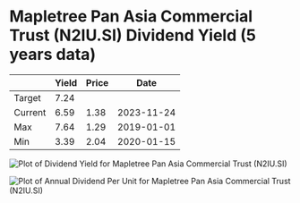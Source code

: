 # Mapletree Pan Asia Commercial Trust (N2IU.SI) Dividend Yield (5 years data)

|     | Yield   | Price | Date       |
|-----|---------|-------|------------|
| Target | 7.24 |  |  |
| Current | 6.59 | 1.38  | 2023-11-24 |
| Max | 7.64 | 1.29  | 2019-01-01 |
| Min | 3.39 | 2.04  | 2020-01-15 |

![Plot of Dividend Yield for Mapletree Pan Asia Commercial Trust (N2IU.SI)](N2IU_div_5.png)

![Plot of Annual Dividend Per Unit for Mapletree Pan Asia Commercial Trust (N2IU.SI)](N2IU_yearly_dpu.png)
